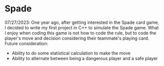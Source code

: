 # Spade
07/27/2023:
One year ago, after getting interested in the Spade card game, I decided to write my first project in C++ to simulate the Spade game.
What I enjoy when coding this game is not how to code the rule, but to code the player's move and decision considering their teammate's playing card.
Future consideration:
- Ability to do some statistical calculation to make the move
- Ability to alternate between being a dangerous player and a safe player
